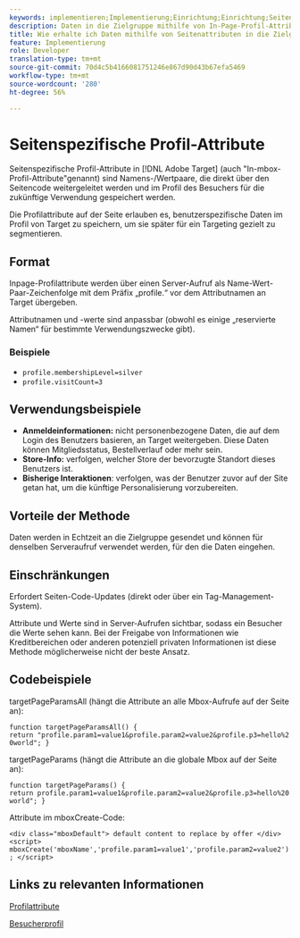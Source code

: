 ```yaml
---
keywords: implementieren;Implementierung;Einrichtung;Einrichtung;Seitenparameter
description: Daten in die Zielgruppe mithilfe von In-Page-Profil-Attributen abrufen.
title: Wie erhalte ich Daten mithilfe von Seitenattributen in die Zielgruppe?
feature: Implementierung
role: Developer
translation-type: tm+mt
source-git-commit: 70d4c5b4166081751246e867d90d43b67efa5469
workflow-type: tm+mt
source-wordcount: '280'
ht-degree: 56%

---
```


# Seitenspezifische Profil-Attribute

Seitenspezifische Profil-Attribute in [!DNL Adobe Target] (auch &quot;In-mbox-Profil-Attribute&quot;genannt) sind Namens-/Wertpaare, die direkt über den Seitencode weitergeleitet werden und im Profil des Besuchers für die zukünftige Verwendung gespeichert werden.

Die Profilattribute auf der Seite erlauben es, benutzerspezifische Daten im Profil von Target zu speichern, um sie später für ein Targeting gezielt zu segmentieren.

## Format

Inpage-Profilattribute werden über einen Server-Aufruf als Name-Wert-Paar-Zeichenfolge mit dem Präfix „profile.“ vor dem Attributnamen an Target übergeben.

Attributnamen und -werte sind anpassbar (obwohl es einige „reservierte Namen“ für bestimmte Verwendungszwecke gibt).

### Beispiele

* `profile.membershipLevel=silver`
* `profile.visitCount=3`

## Verwendungsbeispiele

* **Anmeldeinformationen:** nicht personenbezogene Daten, die auf dem Login des Benutzers basieren, an Target weitergeben. Diese Daten können Mitgliedsstatus, Bestellverlauf oder mehr sein.
* **Store-Info:** verfolgen, welcher Store der bevorzugte Standort dieses Benutzers ist.
* **Bisherige Interaktionen**: verfolgen, was der Benutzer zuvor auf der Site getan hat, um die künftige Personalisierung vorzubereiten.

## Vorteile der Methode

Daten werden in Echtzeit an die Zielgruppe gesendet und können für denselben Serveraufruf verwendet werden, für den die Daten eingehen.

## Einschränkungen

Erfordert Seiten-Code-Updates (direkt oder über ein Tag-Management-System).

Attribute und Werte sind in Server-Aufrufen sichtbar, sodass ein Besucher die Werte sehen kann. Bei der Freigabe von Informationen wie Kreditbereichen oder anderen potenziell privaten Informationen ist diese Methode möglicherweise nicht der beste Ansatz.

## Codebeispiele

targetPageParamsAll (hängt die Attribute an alle Mbox-Aufrufe auf der Seite an):

`function targetPageParamsAll() { return "profile.param1=value1&profile.param2=value2&profile.p3=hello%20world"; }`

targetPageParams (hängt die Attribute an die globale Mbox auf der Seite an):

`function targetPageParams() { return profile.param1=value1&profile.param2=value2&profile.p3=hello%20world"; }`

Attribute im mboxCreate-Code:

`<div class="mboxDefault"> default content to replace by offer </div> <script> mboxCreate('mboxName','profile.param1=value1','profile.param2=value2'); </script>`

## Links zu relevanten Informationen

[Profilattribute](/help/c-target/c-visitor-profile/profile-parameters.md#concept_01A30B4762D64CD5946B3AA38DC8A201)

[Besucherprofil](/help/c-target/c-audiences/c-target-rules/visitor-profile.md#concept_E972690B9A4C4372A34229FA37EDA38E)